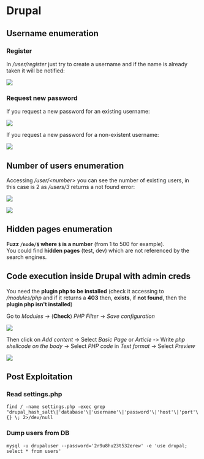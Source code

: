# Drupal

## Username enumeration

### Register

In _/user/register_ just try to create a username and if the name is already taken it will be notified:

![](../../.gitbook/assets/image%20%28248%29.png)

### Request new password

If you request a new password for an existing username:

![](../../.gitbook/assets/image%20%28301%29.png)

If you request a new password for a non-existent username:

![](../../.gitbook/assets/image%20%2886%29.png)

## Number of users enumeration

Accessing _/user/&lt;number&gt;_ you can see the number of existing users, in this case is 2 as _/users/3_ returns a not found error:

![](../../.gitbook/assets/image%20%2826%29.png)

![](../../.gitbook/assets/image%20%28227%29%20%281%29%20%281%29.png)

## Hidden pages enumeration

**Fuzz `/node/$` where `$` is a number** \(from 1 to 500 for example\).  
You could find **hidden pages** \(test, dev\) which are not referenced by the search engines.

## Code execution inside Drupal with admin creds

You need the **plugin php to be installed** \(check it accessing to _/modules/php_ and if it returns a **403** then, **exists**, if **not found**, then the **plugin php isn't installed**\)

Go to _Modules_ -&gt; \(**Check**\) _PHP Filter_ -&gt; _Save configuration_

![](../../.gitbook/assets/image%20%28247%29.png)

Then click on _Add content_ -&gt; Select _Basic Page_ or _Article -_&gt; Write _php shellcode on the body_ -&gt; Select _PHP code_ in _Text format_ -&gt; Select _Preview_

![](../../.gitbook/assets/image%20%28266%29.png)

## Post Exploitation

### Read settings.php

```text
find / -name settings.php -exec grep "drupal_hash_salt\|'database'\|'username'\|'password'\|'host'\|'port'\|'driver'\|'prefix'" {} \; 2>/dev/null
```

### Dump users from DB

```text
mysql -u drupaluser --password='2r9u8hu23t532erew' -e 'use drupal; select * from users'
```

